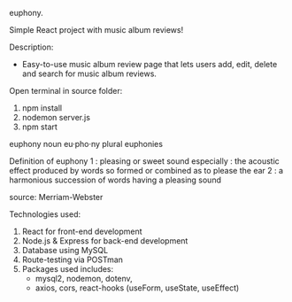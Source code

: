euphony.

Simple React project with music album reviews!

Description: 
- Easy-to-use music album review page that lets users
  add, edit, delete and search for music album reviews.

Open terminal in source folder:

1. npm install
2. nodemon server.js
3. npm start

euphony noun
eu·​pho·​ny
plural euphonies

Definition of euphony
1
: pleasing or sweet sound
especially : the acoustic effect produced by words so formed or combined as to please the ear
2
: a harmonious succession of words having a pleasing sound

source: Merriam-Webster

Technologies used:

1. React for front-end development
2. Node.js & Express for back-end development
3. Database using MySQL
4. Route-testing via POSTman
5. Packages used includes:
    - mysql2, nodemon, dotenv, 
    - axios, cors, react-hooks (useForm, useState, useEffect)
